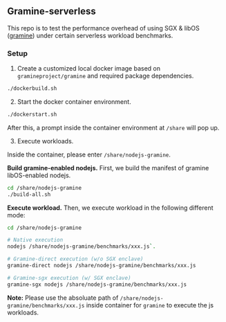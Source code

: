 ## Gramine-serverless

This repo is to test the performance overhead of using SGX & libOS ([gramine](https://github.com/gramineproject/gramine)) under certain serverless workload benchmarks.

### Setup

1. Create a customized local docker image based on `gramineproject/gramine` and required package dependencies.

```bash
./dockerbuild.sh
```

2. Start the docker container environment.

```bash
./dockerstart.sh
```

After this, a prompt inside the container environment at `/share` will pop up.

3. Execute workloads.

Inside the container, please enter `/share/nodejs-gramine`. 

**Build gramine-enabled nodejs.**
First, we build the manifest of gramine libOS-enabled nodejs.
```bash
cd /share/nodejs-gramine
./build-all.sh
```

**Execute workload.**
Then, we execute workload in the following different mode:

```bash
cd /share/nodejs-gramine

# Native execution
nodejs /share/nodejs-gramine/benchmarks/xxx.js`.

# Gramine-direct execution (w/o SGX enclave)
gramine-direct nodejs /share/nodejs-gramine/benchmarks/xxx.js

# Gramine-sgx execution (w/ SGX enclave)
gramine-sgx nodejs /share/nodejs-gramine/benchmarks/xxx.js
```

**Note:** Please use the absoluate path of `/share/nodejs-gramine/benchmarks/xxx.js` inside container for `gramine` to execute the js workloads.

